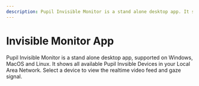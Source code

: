 ```yaml
---
description: Pupil Invisible Monitor is a stand alone desktop app. It shows all available Pupil Invisible Devices in your Local Area Network.
---
```


# Invisible Monitor App

Pupil Invisible Monitor is a stand alone desktop app, supported on Windows, MacOS and Linux. It shows all available Pupil Invsible Devices in your Local Area Network. Select a device to view the realtime video feed and gaze signal.

<DownloadLinksMonitor/>

<!-- TODO - insert screenshot -->